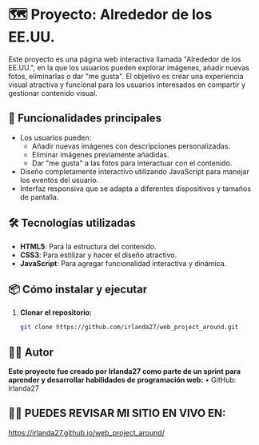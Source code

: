 # 🗺️ Proyecto: Alrededor de los EE.UU.

Este proyecto es una página web interactiva llamada "Alrededor de los EE.UU.", en la que los usuarios pueden explorar imágenes, añadir nuevas fotos, eliminarlas o dar "me gusta". El objetivo es crear una experiencia visual atractiva y funcional para los usuarios interesados en compartir y gestionar contenido visual.

## 🚀 Funcionalidades principales

- Los usuarios pueden:
  - Añadir nuevas imágenes con descripciones personalizadas.
  - Eliminar imágenes previamente añadidas.
  - Dar "me gusta" a las fotos para interactuar con el contenido.
- Diseño completamente interactivo utilizando JavaScript para manejar los eventos del usuario.
- Interfaz responsiva que se adapta a diferentes dispositivos y tamaños de pantalla.

## 🛠️ Tecnologías utilizadas

- **HTML5**: Para la estructura del contenido.
- **CSS3**: Para estilizar y hacer el diseño atractivo.
- **JavaScript**: Para agregar funcionalidad interactiva y dinámica.

## 📦 Cómo instalar y ejecutar

1. **Clonar el repositorio:**
   ```bash
   git clone https://github.com/irlanda27/web_project_around.git
   ```

## 👩‍💻 Autor

**Este proyecto fue creado por Irlanda27 como parte de un sprint para aprender y desarrollar habilidades de programación web:**
• GitHub: irlanda27

## 👩‍💻 PUEDES REVISAR MI SITIO EN VIVO EN:

https://irlanda27.github.io/web_project_around/
